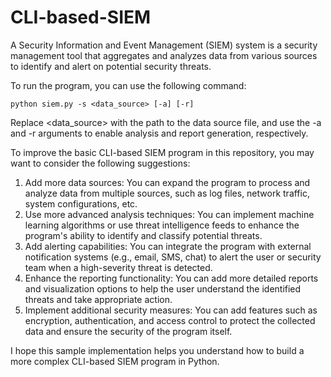 # CLI-based-SIEM
A Security Information and Event Management (SIEM) system is a security management tool that aggregates and analyzes data from various sources to identify and alert on potential security threats.

To run the program, you can use the following command:

`python siem.py -s <data_source> [-a] [-r]`

Replace <data_source> with the path to the data source file, and use the -a and -r arguments to enable analysis and report generation, respectively.

To improve the basic CLI-based SIEM program in this repository, you may want to consider the following suggestions:

1. Add more data sources: You can expand the program to process and analyze data from multiple sources, such as log files, network traffic, system configurations, etc.
2. Use more advanced analysis techniques: You can implement machine learning algorithms or use threat intelligence feeds to enhance the program's ability to identify and classify potential threats.
3. Add alerting capabilities: You can integrate the program with external notification systems (e.g., email, SMS, chat) to alert the user or security team when a high-severity threat is detected.
4. Enhance the reporting functionality: You can add more detailed reports and visualization options to help the user understand the identified threats and take appropriate action.
5. Implement additional security measures: You can add features such as encryption, authentication, and access control to protect the collected data and ensure the security of the program itself.

I hope this sample implementation helps you understand how to build a more complex CLI-based SIEM program in Python.
